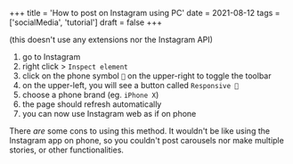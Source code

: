 +++
title = 'How to post on Instagram using PC'
date = 2021-08-12
tags = ['socialMedia', 'tutorial']
draft = false
+++

<!-- meta:
- title: How to post on Instagram using PC
- template: archive
- date: 12. August 2021
- tags: features, public, instagram, tutorial
- img-header: https://i.imgur.com/SpH1tbC.jpg
- img-alt: Photo by Laura Chouette on Unsplash
-->

(this doesn't use any extensions nor the Instagram API)

1.  go to Instagram
2.  right click > `Inspect element`
3.  click on the phone symbol `📱` on the upper-right to toggle the toolbar
4.  on the upper-left, you will see a button called `Responsive 🔽`
5.  choose a phone brand (eg. `iPhone X`)
6.  the page should refresh automatically
7.  you can now use Instagram web as if on phone

There _are_ some cons to using this method. It wouldn't be like using the Instagram app on phone, so you couldn't post carousels nor make multiple stories, or other functionalities.
